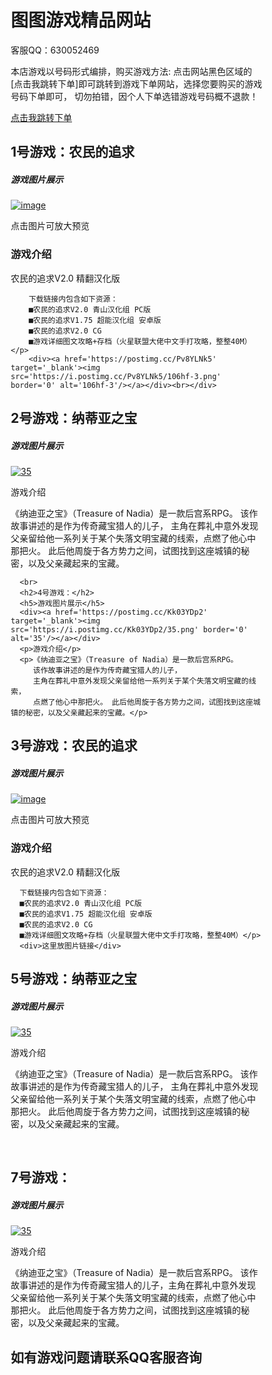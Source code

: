 <html>
<head>
<title>图图游戏商城</title>
<meta charset="UTF-8">
<meta name="viewport" content="width=device-width, initial-scale=1">
<style>
* {
    box-sizing: border-box;
}

/* body 样式 */
body {
    font-family: Arial;
    margin: 0;
}

/* 标题 */
.header {
    padding: 80px;
    text-align: center;
    background: #1abc9c;
    color: white;
}

/* 标题字体加大 */
.header h1 {
    font-size: 40px;
}

/* 导航 */
.navbar {
    overflow: hidden;
    background-color: #333;
}

/* 导航栏样式 */
.navbar a {
    float: left;
    display: block;
    color: white;
    text-align: center;
    padding: 14px 20px;
    text-decoration: none;
}

/* 右侧链接*/
.navbar a.right {
    float: right;
}

/* 鼠标移动到链接的颜色 */
.navbar a:hover {
    background-color: #ddd;
    color: black;
}

/* 列容器 */
.row {  
    display: -ms-flexbox; /* IE10 */
    display: flex;
    -ms-flex-wrap: wrap; /* IE10 */
    flex-wrap: wrap;
}

/* 创建两个列 */
/* 边栏 */
.side {
    -ms-flex: 30%; /* IE10 */
    flex: 30%;
    background-color: #f1f1f1;
    padding: 20px;
}

/* 主要的内容区域 */
.main {   
    -ms-flex: 70%; /* IE10 */
    flex: 70%;
    background-color: white;
    padding: 20px;
}

/* 测试图片 */
.fakeimg {
    background-color: #aaa;
    width: 100%;
    padding: 20px;
}

/* 底部 */
.footer {
    padding: 20px;
    text-align: center;
    background: #ddd;
}

/* 响应式布局 - 在屏幕设备宽度尺寸小于 700px 时, 让两栏上下堆叠显示 */
@media screen and (max-width: 700px) {
    .row {   
        flex-direction: column;
    }
}

/* 响应式布局 - 在屏幕设备宽度尺寸小于 400px 时, 让导航栏目上下堆叠显示 */
@media screen and (max-width: 400px) {
    .navbar a {
        float: none;
        width: 100%;
    }
}
</style>
</head>
<body>

<div class="header">
  <h1>图图游戏精品网站</h1>
  <p>客服QQ：630052469</p>
  <p>本店游戏以号码形式编排，购买游戏方法:
    点击网站黑色区域的[点击我跳转下单]即可跳转到游戏下单网站，选择您要购买的游戏号码下单即可，
    切勿拍错，因个人下单选错游戏号码概不退款！
  </p>
</div>

<div class="navbar">
  <a href="#"></a>
  <a href="https://www.baidu.com/" class="点击我跳转下单">点击我跳转下单</a>
</div>

<div class="row">



  <div class="side">
      <h2>1号游戏：农民的追求</h2>
      <h5>游戏图片展示</h5>
      <div><a href='https://postimg.cc/ppXXnmyF' target='_blank'><img src='https://i.postimg.cc/ppXXnmyF/image.jpg' border='0' alt='image'/></a></div>
      <p>点击图片可放大预览</p>
      <h3>游戏介绍</h3>
      <p>农民的追求V2.0 精翻汉化版

        下载链接内包含如下资源：
        ■农民的追求V2.0 青山汉化组 PC版
        ■农民的追求V1.75 超能汉化组 安卓版
        ■农民的追求V2.0 CG
        ■游戏详细图文攻略+存档（火星联盟大佬中文手打攻略，整整40M）</p>
        <div><a href='https://postimg.cc/Pv8YLNk5' target='_blank'><img src='https://i.postimg.cc/Pv8YLNk5/106hf-3.png' border='0' alt='106hf-3'/></a></div><br></div>



  <div class="main">
      <h2>2号游戏：纳蒂亚之宝</h2>
      <h5>游戏图片展示</h5>
      <div><a href='https://postimg.cc/Kk03YDp2' target='_blank'><img src='https://i.postimg.cc/Kk03YDp2/35.png' border='0' alt='35'/></a></div>
      <p>游戏介绍</p>
      <p>《纳迪亚之宝》（Treasure of Nadia）是一款后宫系RPG。 该作故事讲述的是作为传奇藏宝猎人的儿子，
        主角在葬礼中意外发现父亲留给他一系列关于某个失落文明宝藏的线索，点燃了他心中那把火。
         此后他周旋于各方势力之间，试图找到这座城镇的秘密，以及父亲藏起来的宝藏。</p>




      <br>
      <h2>4号游戏：</h2>
      <h5>游戏图片展示</h5>
      <div><a href='https://postimg.cc/Kk03YDp2' target='_blank'><img src='https://i.postimg.cc/Kk03YDp2/35.png' border='0' alt='35'/></a></div>
      <p>游戏介绍</p>
      <p>《纳迪亚之宝》（Treasure of Nadia）是一款后宫系RPG。
         该作故事讲述的是作为传奇藏宝猎人的儿子，
         主角在葬礼中意外发现父亲留给他一系列关于某个失落文明宝藏的线索，
         点燃了他心中那把火。 此后他周旋于各方势力之间，试图找到这座城镇的秘密，以及父亲藏起来的宝藏。</p>
  </div>




  <div class="side">
    <h2>3号游戏：农民的追求</h2>
    <h5>游戏图片展示</h5>
    <div><a href='https://postimg.cc/ppXXnmyF' target='_blank'><img src='https://i.postimg.cc/ppXXnmyF/image.jpg' border='0' alt='image'/></a></div>
    <p>点击图片可放大预览</p>
    <h3>游戏介绍</h3>
    <p>农民的追求V2.0 精翻汉化版

      下载链接内包含如下资源：
      ■农民的追求V2.0 青山汉化组 PC版
      ■农民的追求V1.75 超能汉化组 安卓版
      ■农民的追求V2.0 CG
      ■游戏详细图文攻略+存档（火星联盟大佬中文手打攻略，整整40M）</p>
      <div>这里放图片链接</div>

</div>





<div class="main">
    <h2>5号游戏：纳蒂亚之宝</h2>
    <h5>游戏图片展示</h5>
    <div><a href='https://postimg.cc/Kk03YDp2' target='_blank'><img src='https://i.postimg.cc/Kk03YDp2/35.png' border='0' alt='35'/></a></div>
    <p>游戏介绍</p>
    <p>《纳迪亚之宝》（Treasure of Nadia）是一款后宫系RPG。 该作故事讲述的是作为传奇藏宝猎人的儿子，
      主角在葬礼中意外发现父亲留给他一系列关于某个失落文明宝藏的线索，点燃了他心中那把火。
       此后他周旋于各方势力之间，试图找到这座城镇的秘密，以及父亲藏起来的宝藏。</p>
    <br>
    <h2>7号游戏：</h2>
    <h5>游戏图片展示</h5>
    <div><a href='https://postimg.cc/Kk03YDp2' target='_blank'><img src='https://i.postimg.cc/Kk03YDp2/35.png' border='0' alt='35'/></a></div>
    <p>游戏介绍</p>
    <p>《纳迪亚之宝》（Treasure of Nadia）是一款后宫系RPG。
       该作故事讲述的是作为传奇藏宝猎人的儿子，主角在葬礼中意外发现父亲留给他一系列关于某个失落文明宝藏的线索，点燃了他心中那把火。 此后他周旋于各方势力之间，试图找到这座城镇的秘密，以及父亲藏起来的宝藏。</p>
</div>








<div class="footer">
  <h2>如有游戏问题请联系QQ客服咨询</h2>
</div>

</body>
</html>

